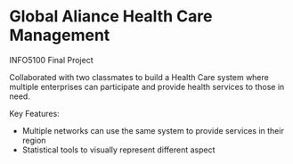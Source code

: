 # Global Aliance Health Care Management
INFO5100 Final Project

Collaborated with two classmates to build a Health Care system where multiple enterprises can participate and provide health services to those in need.

Key Features:
- Multiple networks can use the same system to provide services in their region
- Statistical tools to visually represent different aspect 
